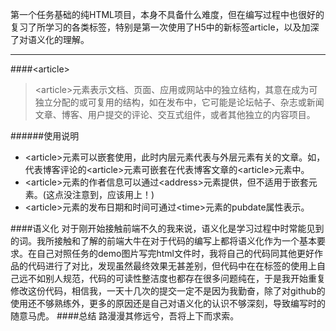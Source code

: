 第一个任务基础的纯HTML项目，本身不具备什么难度，但在编写过程中也很好的复习了所学习的各类标签，特别是第一次使用了H5中的新标签article，以及加深了对语义化的理解。
***
####\<article>

> \<article>元素表示文档、页面、应用或网站中的独立结构，其意在成为可独立分配的或可复用的结构，如在发布中，它可能是论坛帖子、杂志或新闻文章、博客、用户提交的评论、交互式组件，或者其他独立的内容项目。

######使用说明
* \<article>元素可以嵌套使用，此时内层元素代表与外层元素有关的文章。如，代表博客评论的\<article>元素可嵌套在代表博客文章的\<article>元素中。
* \<article>元素的作者信息可以通过\<address>元素提供，但不适用于嵌套元素。(这点没注意到，应该用上！)
* \<article>元素的发布日期和时间可通过\<time>元素的pubdate属性表示。

####语义化
对于刚开始接触前端不久的我来说，语义化是学习过程中时常能见到的词。我所接触和了解的前端大牛在对于代码的编写上都将语义化作为一个基本要求。在自己对照任务的demo图片写完html文件时，我将自己的代码同其他更好作品的代码进行了对比，发现虽然最终效果无甚差别，但代码中在在标签的使用上自己远不如别人规范，代码的可读性整洁度也都存在很多问题纯在，于是我开始重复修改这份代码，相信我，一天十几次的提交一定不是因为我勤奋，除了对github的使用还不够熟练外，更多的原因还是自己对语义化的认识不够深刻，导致编写时的随意马虎。
####总结
路漫漫其修远兮，吾将上下而求索。
